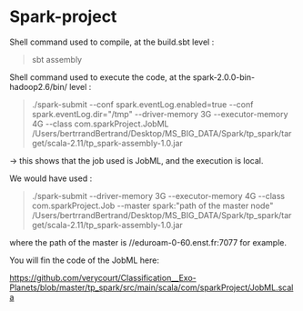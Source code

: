 # Spark-project
Shell command used to compile, at the build.sbt level :

> sbt assembly

Shell command used to execute the code, at the spark-2.0.0-bin-hadoop2.6/bin/ level :

> ./spark-submit --conf spark.eventLog.enabled=true --conf spark.eventLog.dir="/tmp" --driver-memory 3G --executor-memory 4G --class com.sparkProject.JobML /Users/bertrrandBertrand/Desktop/MS_BIG_DATA/Spark/tp_spark/target/scala-2.11/tp_spark-assembly-1.0.jar

-> this shows that the job used is JobML, and the execution is local.

We would have used :

> ./spark-submit --driver-memory 3G --executor-memory 4G --class com.sparkProject.Job --master spark:"path of the master node"  /Users/bertrrandBertrand/Desktop/MS_BIG_DATA/Spark/tp_spark/target/scala-2.11/tp_spark-assembly-1.0.jar

where the path of the master is //eduroam-0-60.enst.fr:7077 for example.


You will fin the code of the JobML here:

https://github.com/verycourt/Classification__Exo-Planets/blob/master/tp_spark/src/main/scala/com/sparkProject/JobML.scala
